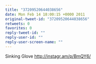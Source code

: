 ```yaml
---
title: "37209520644038656"
date: Mon Feb 14 18:00:15 +0000 2011
original-tweet-id: "37209520644038656"
retweets: 0
favorites: 0
reply-tweet-id: ""
reply-user-id: ""
reply-user-screen-name: ""
---
```

Sinking Glove http://instagr.am/p/BmQY6/
